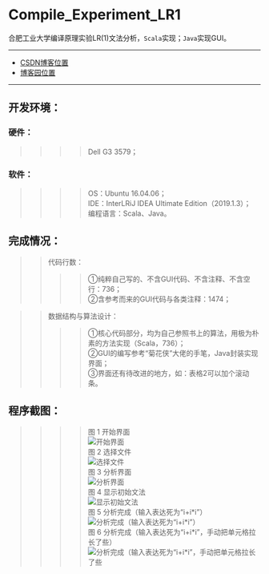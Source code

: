 # Compile_Experiment_LR1
合肥工业大学编译原理实验LR(1)文法分析，``Scala``实现；``Java``实现GUI。
****
* [CSDN博客位置](https://blog.csdn.net/u25th_engineer/article/details/102789976)
* [博客园位置](https://www.cnblogs.com/25th-engineer/p/11755764.html)
****
## 开发环境：
### 硬件： 
>>>>Dell G3 3579；<br>
### 软件：
>>>>OS：Ubuntu 16.04.06；<br>
>>>>IDE：InterLRiJ IDEA Ultimate Edition（2019.1.3）；<br>
>>>>编程语言：Scala、Java。<br>
## 完成情况：
>>代码行数：
>>>>①纯粹自己写的、不含GUI代码、不含注释、不含空行：736；<br>
>>>>②含参考而来的GUI代码与各类注释：1474；<br>

>>数据结构与算法设计：<br>
>>>>①核心代码部分，均为自己参照书上的算法，用极为朴素的方法实现（Scala，736）；<br>
>>>>②GUI的编写参考“菊花侠”大佬的手笔，Java封装实现界面；<br>
>>>>③界面还有待改进的地方，如：表格2可以加个滚动条。

## 程序截图：
>>>>图 1 开始界面<br>
>>>>![开始界面](https://github.com/25thengineer/Compile_Experiment_LR_1/blob/master/images/x1.png)
                                          <br>图 2 选择文件<br>
>>>>![选择文件](https://github.com/25thengineer/Compile_Experiment_LR_1/blob/master/images/x2.png)
                                          <br>图 3 分析界面<br>
>>>>![分析界面](https://github.com/25thengineer/Compile_Experiment_LR_1/blob/master/images/x3.png)
                                          <br>图 4 显示初始文法<br>
>>>>![显示初始文法](https://github.com/25thengineer/Compile_Experiment_LR_1/blob/master/images/x4.png)
                                          <br>图 5 分析完成（输入表达死为“i+i\*i”）<br>
>>>>![分析完成（输入表达死为“i+i\*i”）](https://github.com/25thengineer/Compile_Experiment_LR_1/blob/master/images/x5.png)
											<br>图 6 分析完成（输入表达死为“i+i\*i”，手动把单元格拉长了些）<br>
>>>>![分析完成（输入表达死为“i+i\*i”，手动把单元格拉长了些](https://github.com/25thengineer/Compile_Experiment_LR_1/blob/master/images/x6.png)

